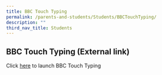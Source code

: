 ```yaml
---
title: BBC Touch Typing
permalink: /parents-and-students/Students/BBCTouchTyping/
description: ""
third_nav_title: Students
---
```

## BBC Touch Typing (External link)
Click [here](https://www.bbc.co.uk/bitesize/topics/zf2f9j6/articles/z3c6tfr) to launch BBC Touch Typing 
